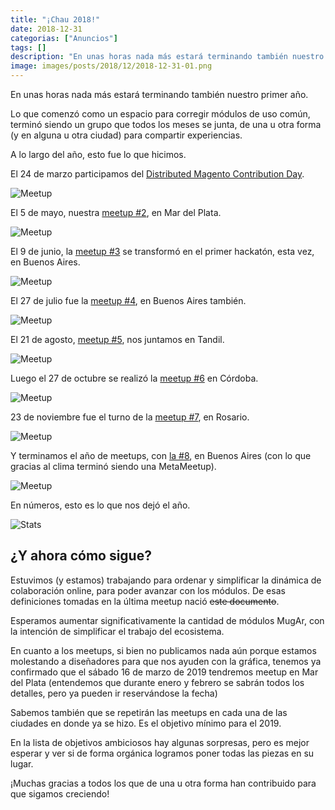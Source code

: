 ```yaml
---
title: "¡Chau 2018!"
date: 2018-12-31
categorias: ["Anuncios"]
tags: []
description: "En unas horas nada más estará terminando también nuestro primer año."
image: images/posts/2018/12/2018-12-31-01.png
---
```


En unas horas nada más estará terminando también nuestro primer año.

Lo que comenzó como un espacio para corregir módulos de uso común, terminó siendo un grupo que todos los meses se junta, de una u otra forma (y en alguna u otra ciudad) para compartir experiencias.

A lo largo del año, esto fue lo que hicimos.

El 24 de marzo participamos del [Distributed Magento Contribution Day](/posts/recap-del-distributed-magento-contribution-day/).

![Meetup](/images/posts/2018/04/2018-03-31-15.jpg#center)

El 5 de mayo, nuestra [meetup #2](/posts/recap-del-meetup-2-en-mar-del-plata/), en Mar del Plata.

![Meetup](/images/posts/2018/05/2018-05-07-01.jpg#center)

El 9 de junio, la [meetup #3](/posts/recap-del-meetup-3-en-buenos-aires/) se transformó en el primer hackatón, esta vez, en Buenos Aires.

![Meetup](/images/posts/2018/06/2018-06-09-11.jpg#center)

El 27 de julio fue la [meetup #4](/posts/recap-del-meetup-4-en-buenos-aires/), en Buenos Aires también.

![Meetup](/images/posts/2018/08/2018-08-05-01.jpg#center)

El 21 de agosto, [meetup #5](/posts/recap-del-meetup-5-en-tandil/), nos juntamos en Tandil.

![Meetup](/images/posts/2018/08/2018-08-21-01.jpg#center)

Luego el 27 de octubre se realizó la [meetup #6](/posts/recap-del-meetup-6-en-cordoba/) en Córdoba.

![Meetup](/images/posts/2018/10/2018-10-27-01.jpg#center)

23 de noviembre fue el turno de la [meetup #7](/posts/recap-del-meetup-7-en-rosario/), en Rosario.

![Meetup](/images/posts/2018/11/2018-11-23-01.jpg#center)

Y terminamos el año de meetups, con [la #8](/posts/recap-del-metameetup-8-en-buenos-aires/), en Buenos Aires (con lo que gracias al clima terminó siendo una MetaMeetup).

![Meetup](/images/posts/2018/12/2018-12-15-01.jpg#center)

En números, esto es lo que nos dejó el año.

![Stats](/images/posts/2018/12/2018-12-31-02.png#center)

## ¿Y ahora cómo sigue?

Estuvimos (y estamos) trabajando para ordenar y simplificar la dinámica de colaboración online, para poder avanzar con los módulos. De esas definiciones tomadas en la última meetup nació ~~este documento~~.

Esperamos aumentar significativamente la cantidad de módulos MugAr, con la intención de simplificar el trabajo del ecosistema.

En cuanto a los meetups, si bien no publicamos nada aún porque estamos molestando a diseñadores para que nos ayuden con la gráfica, tenemos ya confirmado que el sábado 16 de marzo de 2019 tendremos meetup en Mar del Plata (entendemos que durante enero y febrero se sabrán todos los detalles, pero ya pueden ir reservándose la fecha)

Sabemos también que se repetirán las meetups en cada una de las ciudades en donde ya se hizo. Es el objetivo mínimo para el 2019.

En la lista de objetivos ambiciosos hay algunas sorpresas, pero es mejor esperar y ver si de forma orgánica logramos poner todas las piezas en su lugar.

¡Muchas gracias a todos los que de una u otra forma han contribuido para que sigamos creciendo!
